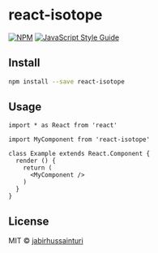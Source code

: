 # react-isotope

> 

[![NPM](https://img.shields.io/npm/v/react-isotope.svg)](https://www.npmjs.com/package/react-isotope) [![JavaScript Style Guide](https://img.shields.io/badge/code_style-standard-brightgreen.svg)](https://standardjs.com)

## Install

```bash
npm install --save react-isotope
```

## Usage

```tsx
import * as React from 'react'

import MyComponent from 'react-isotope'

class Example extends React.Component {
  render () {
    return (
      <MyComponent />
    )
  }
}
```

## License

MIT © [jabirhussainturi](https://github.com/jabirhussainturi)
